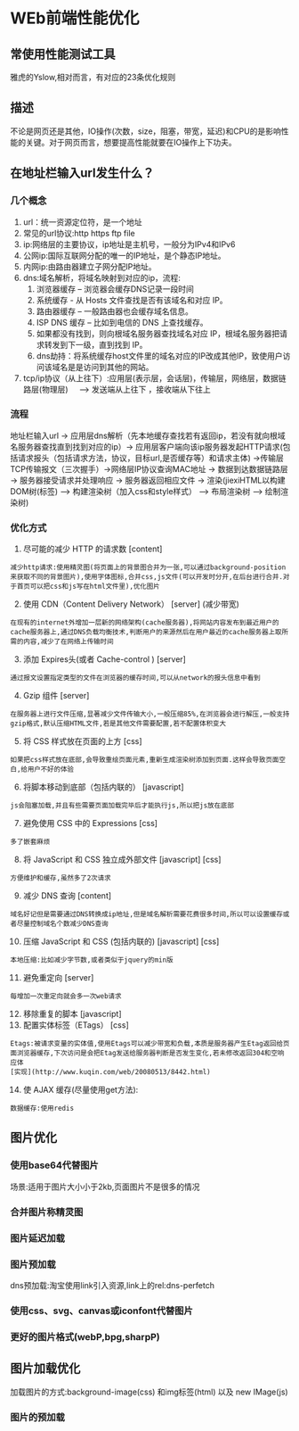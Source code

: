 # WEb前端性能优化

## 常使用性能测试工具

雅虎的Yslow,相对而言，有对应的23条优化规则

## 描述

不论是网页还是其他，IO操作(次数，size，阻塞，带宽，延迟)和CPU的是影响性能的关键。对于网页而言，想要提高性能就要在IO操作上下功夫。



## 在地址栏输入url发生什么？

### 几个概念

1. url：统一资源定位符，是一个地址
2. 常见的url协议:http https ftp file
3. ip:网络层的主要协议，ip地址是主机号，一般分为IPv4和IPv6
4. 公网ip:国际互联网分配的唯一的IP地址，是个静态IP地址。
5. 内网ip:由路由器建立子网分配IP地址。
6. dns:域名解析，将域名映射到对应的ip，流程:
    1. 浏览器缓存 – 浏览器会缓存DNS记录一段时间
    2. 系统缓存 - 从 Hosts 文件查找是否有该域名和对应 IP。
    3. 路由器缓存 – 一般路由器也会缓存域名信息。
    4. ISP DNS 缓存 – 比如到电信的 DNS 上查找缓存。
    5. 如果都没有找到，则向根域名服务器查找域名对应 IP，根域名服务器把请求转发到下一级，直到找到 IP。
    6. dns劫持：将系统缓存host文件里的域名对应的IP改成其他IP，致使用户访问该域名是是访问到其他的网站。
7. tcp/ip协议（从上往下）:应用层(表示层，会话层)，传输层，网络层，数据链路层(物理层)     --> 发送端从上往下 ，接收端从下往上

### 流程

地址栏输入url -> 应用层dns解析（先本地缓存查找若有返回ip，若没有就向根域名服务器查找直到找到对应的ip）-> 应用层客户端向该ip服务器发起HTTP请求(包括请求报头（包括请求方法，协议，目标url,是否缓存等）和请求主体) ->传输层TCP传输报文（三次握手）->网络层IP协议查询MAC地址 -> 数据到达数据链路层 ->  服务器接受请求并处理响应 -> 服务器返回相应文件 -> 渲染(jiexiHTML以构建DOM树(标签) –> 构建渲染树（加入css和style样式） –> 布局渲染树 –> 绘制渲染树)

### 优化方式

1. 尽可能的减少 HTTP 的请求数 [content] 
```
减少http请求:使用精灵图(将页面上的背景图合并为一张,可以通过background-position来获取不同的背景图片),使用字体图标,合并css,js文件(可以开发时分开,在后台进行合并.对于首页可以把css和js写在html文件里),优化图片
```
2. 使用 CDN（Content Delivery Network） [server] (减少带宽)
```
在现有的internet外增加一层新的网络架构(cache服务器),将网站内容发布到最近用户的cache服务器上,通过DNS负载均衡技术,判断用户的来源然后在用户最近的cache服务器上取所需的内容,减少了在网络上传输时间
```
3. 添加 Expires头(或者 Cache-control ) [server] 
```
通过报文设置指定类型的文件在浏览器的缓存时间,可以从network的报头信息中看到
```
4. Gzip 组件 [server] 
```
在服务器上进行文件压缩,显著减少文件传输大小,一般压缩85%,在浏览器会进行解压,一般支持gzip格式,默认压缩HTML文件,若是其他文件需要配置,若不配置体积变大
```
5. 将 CSS 样式放在页面的上方 [css] 
```
如果把css样式放在底部,会导致重绘页面元素,重新生成渲染树添加到页面.这样会导致页面空白,给用户不好的体验
```
6. 将脚本移动到底部（包括内联的） [javascript] 
```
js会阻塞加载,并且有些需要页面加载完毕后才能执行js,所以把js放在底部
```
7. 避免使用 CSS 中的 Expressions [css] 
```
多了嵌套麻烦
```
8. 将 JavaScript 和 CSS 独立成外部文件 [javascript] [css]
```
方便维护和缓存,虽然多了2次请求
```
9. 减少 DNS 查询 [content]
```
域名好记但是需要通过DNS转换成ip地址,但是域名解析需要花费很多时间,所以可以设置缓存或者尽量控制域名个数减少DNS查询
```
10. 压缩 JavaScript 和 CSS (包括内联的) [javascript] [css]
```
本地压缩:比如减少字节数,或者类似于jquery的min版
```
11. 避免重定向 [server] 
```
每增加一次重定向就会多一次web请求
```
12. 移除重复的脚本 [javascript] 
13. 配置实体标签（ETags） [css] 
```
Etags:被请求变量的实体值,使用Etags可以减少带宽和负载,本质是服务器产生Etag返回给页面浏览器缓存,下次访问是会把Etag发送给服务器判断是否发生变化,若未修改返回304和空响应体
[实现](http://www.kuqin.com/web/20080513/8442.html)
```
14. 使 AJAX 缓存(尽量使用get方法):

```
数据缓存:使用redis
```

## 图片优化


### 使用base64代替图片

场景:适用于图片大小小于2kb,页面图片不是很多的情况

### 合并图片称精灵图

### 图片延迟加载

### 图片预加载

dns预加载:淘宝使用link引入资源,link上的rel:dns-perfetch

### 使用css、svg、canvas或iconfont代替图片

### 更好的图片格式(webP,bpg,sharpP)

## 图片加载优化

加载图片的方式:background-image(css) 和img标签(html) 以及 new IMage(js)

### 图片的预加载
